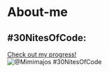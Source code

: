 # About-me
## #30NitesOfCode:
  [Check out my progress!](https://www.codedex.io/@Mimimajos/30-nites-of-code)  
  ![@Mimimajos #30NitesOfCode](https://www.codedex.io/api/petStatus?user=Mimimajos)
